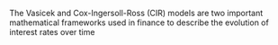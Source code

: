The Vasicek and Cox-Ingersoll-Ross (CIR) models are two important mathematical frameworks used in finance to describe the evolution of interest rates over time
